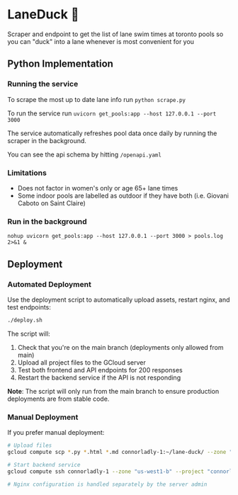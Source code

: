 # LaneDuck 🦆

Scraper and endpoint to get the list of lane swim times at toronto pools
so you can "duck" into a lane whenever is most convenient for you

## Python Implementation

### Running the service

To scrape the most up to date lane info run `python scrape.py`

To run the service run `uvicorn get_pools:app --host 127.0.0.1 --port 3000`

The service automatically refreshes pool data once daily by running the scraper in the background.

You can see the api schema by hitting  `/openapi.yaml`

### Limitations

- Does not factor in women's only or age 65+ lane times
- Some indoor pools are labelled as outdoor if they have both
 (i.e. Giovani Caboto on Saint Claire)
 
 ### Run in the background
 `nohup uvicorn get_pools:app --host 127.0.0.1 --port 3000 > pools.log 2>&1 &`

## Deployment

### Automated Deployment
Use the deployment script to automatically upload assets, restart nginx, and test endpoints:

```bash
./deploy.sh
```

The script will:
1. Check that you're on the main branch (deployments only allowed from main)
2. Upload all project files to the GCloud server
3. Test both frontend and API endpoints for 200 responses
4. Restart the backend service if the API is not responding

**Note**: The script will only run from the main branch to ensure production deployments are from stable code.

### Manual Deployment
If you prefer manual deployment:

```bash
# Upload files
gcloud compute scp *.py *.html *.md connorladly-1:~/lane-duck/ --zone "us-west1-b" --project "connorladlydotcom"

# Start backend service
gcloud compute ssh connorladly-1 --zone "us-west1-b" --project "connorladlydotcom" --command "cd lane-duck && nohup uvicorn get_pools:app --host 127.0.0.1 --port 3000 > pools.log 2>&1 &"

# Nginx configuration is handled separately by the server admin
```
